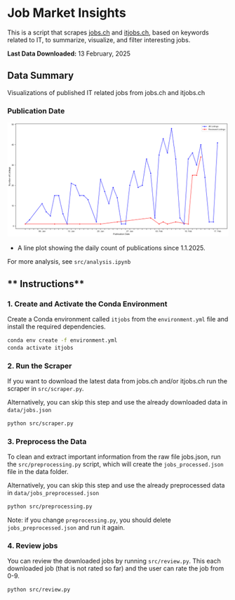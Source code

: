 # Job Market Insights
This is a script that scrapes [jobs.ch](https://www.jobs.ch/en/) and [itjobs.ch](https://www.itjobs.ch/jobs/), based on keywords related to IT, to summarize, visualize, and filter interesting jobs.

**Last Data Downloaded:** 13 February, 2025


## Data Summary
Visualizations of published IT related jobs from jobs.ch and itjobs.ch 
### Publication Date
![Plot of Publication Date Distribution](plots/time.png)
* A line plot showing the daily count of publications since 1.1.2025.

For more analysis, see `src/analysis.ipynb`

## ** Instructions**
### 1. Create and Activate the Conda Environment
Create a Conda environment called `itjobs` from the `environment.yml` file and install the required dependencies.

```bash
conda env create -f environment.yml
conda activate itjobs
```
### 2. Run the Scraper
If you want to download the latest data from jobs.ch and/or itjobs.ch run the scraper in `src/scraper.py`.

Alternatively, you can skip this step and use the already downloaded data in `data/jobs.json`
```bash
python src/scraper.py
```

### 3. Preprocess the Data
To clean and extract important information from the raw file jobs.json, run the `src/preprocessing.py` script, which will create the `jobs_processed.json` file in the data folder.

Alternatively, you can skip this step and use the already preprocessed data in `data/jobs_preprocessed.json`
```bash
python src/preprocessing.py
```
Note: if you change `preprocessing.py`, you should delete `jobs_preprocessed.json` and run it again. 

### 4. Review jobs
You can review the downloaded jobs by running `src/review.py`. This each downloaded job (that is not rated so far) and the user can rate the job from 0-9.
```bash
python src/review.py
```

